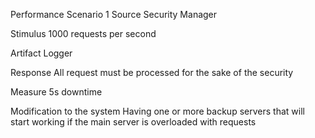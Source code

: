 Performance
Scenario 1
Source
Security Manager

Stimulus
1000 requests per second

Artifact
Logger

Response
All request must be processed for the sake of the security

Measure
5s downtime

Modification to the system
Having one or more backup servers that will start working if the main server is overloaded with requests
